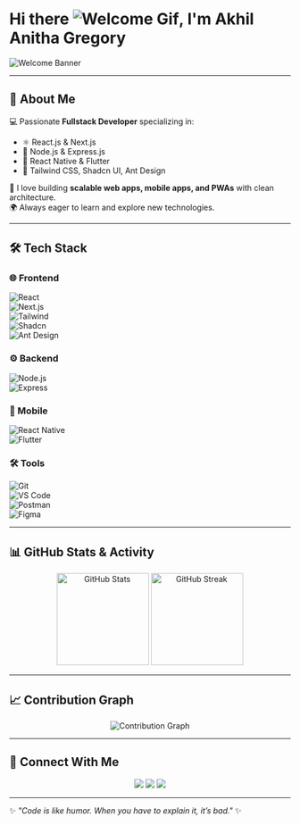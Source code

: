 # Hi there ![Welcome Gif](https://user-images.githubusercontent.com/18350557/176309783-0785949b-9127-417c-8b55-ab5a4333674e.gif), I'm Akhil Anitha Gregory  

![Welcome Banner](https://user-images.githubusercontent.com/18350557/176309783-0785949b-9127-417c-8b55-ab5a4333674e.gif)

---

## 🚀 About Me  
💻 Passionate **Fullstack Developer** specializing in:  
- ⚛️ React.js & Next.js  
- 🌱 Node.js & Express.js  
- 📱 React Native & Flutter  
- 🎨 Tailwind CSS, Shadcn UI, Ant Design  

🎯 I love building **scalable web apps, mobile apps, and PWAs** with clean architecture.  
🌍 Always eager to learn and explore new technologies.  

---

## 🛠️ Tech Stack  

### 🌐 Frontend  
![React](https://img.shields.io/badge/-React-61DAFB?style=flat&logo=react&logoColor=000)  
![Next.js](https://img.shields.io/badge/-Next.js-000000?style=flat&logo=next.js)  
![Tailwind](https://img.shields.io/badge/-Tailwind%20CSS-38B2AC?style=flat&logo=tailwind-css&logoColor=fff)  
![Shadcn](https://img.shields.io/badge/-Shadcn%20UI-000?style=flat)  
![Ant Design](https://img.shields.io/badge/-AntDesign-0170FE?style=flat&logo=ant-design&logoColor=fff)  

### ⚙️ Backend  
![Node.js](https://img.shields.io/badge/-Node.js-339933?style=flat&logo=node.js&logoColor=fff)  
![Express](https://img.shields.io/badge/-Express.js-000000?style=flat&logo=express)  

### 📱 Mobile  
![React Native](https://img.shields.io/badge/-React%20Native-61DAFB?style=flat&logo=react&logoColor=000)  
![Flutter](https://img.shields.io/badge/-Flutter-02569B?style=flat&logo=flutter&logoColor=fff)  

### 🛠 Tools  
![Git](https://img.shields.io/badge/-Git-F05032?style=flat&logo=git&logoColor=fff)  
![VS Code](https://img.shields.io/badge/-VSCode-0078D4?style=flat&logo=visual-studio-code&logoColor=fff)  
![Postman](https://img.shields.io/badge/-Postman-FF6C37?style=flat&logo=postman&logoColor=fff)  
![Figma](https://img.shields.io/badge/-Figma-F24E1E?style=flat&logo=figma&logoColor=fff)  

---

## 📊 GitHub Stats & Activity  

<p align="center">
  <img src="https://github-readme-stats.vercel.app/api?username=AkhilAnithaGregory&show_icons=true&theme=radical" alt="GitHub Stats" height="165"/>
  <img src="https://github-readme-streak-stats.herokuapp.com/?user=AkhilAnithaGregory&theme=radical" alt="GitHub Streak" height="165"/>
</p>  

---

## 📈 Contribution Graph  
<p align="center">
  <img src="https://github-readme-activity-graph.vercel.app/graph?username=AkhilAnithaGregory&theme=react-dark&hide_border=true" alt="Contribution Graph"/>
</p>

---

## 🤝 Connect With Me  

<p align="center">
  <a href="mailto:akhilanithagregory@gmail.com"><img src="https://img.shields.io/badge/-Gmail-EA4335?style=flat&logo=gmail&logoColor=fff"/></a>
  <a href="https://www.linkedin.com/in/akhil-anitha-gregory"><img src="https://img.shields.io/badge/-LinkedIn-0A66C2?style=flat&logo=linkedin&logoColor=fff"/></a>
  <a href="https://github.com/AkhilAnithaGregory"><img src="https://img.shields.io/badge/-GitHub-181717?style=flat&logo=github&logoColor=fff"/></a>
</p>  

---

✨ _"Code is like humor. When you have to explain it, it’s bad."_ ✨
